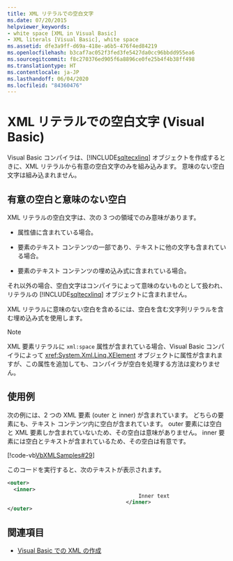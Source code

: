 ```yaml
---
title: XML リテラルでの空白文字
ms.date: 07/20/2015
helpviewer_keywords:
- white space [XML in Visual Basic]
- XML literals [Visual Basic], white space
ms.assetid: dfe3a9ff-d69a-418e-a6b5-476f4ed84219
ms.openlocfilehash: b3caf7ac052f3fed3fe5427da0cc96bbdd955ea6
ms.sourcegitcommit: f8c270376ed905f6a8896ce0fe25b4f4b38ff498
ms.translationtype: HT
ms.contentlocale: ja-JP
ms.lasthandoff: 06/04/2020
ms.locfileid: "84360476"
---
```

# <a name="white-space-in-xml-literals-visual-basic"></a>XML リテラルでの空白文字 (Visual Basic)
Visual Basic コンパイラは、[!INCLUDE[sqltecxlinq](~/includes/sqltecxlinq-md.md)] オブジェクトを作成するときに、XML リテラルから有意の空白文字のみを組み込みます。 意味のない空白文字は組み込まれません。  
  
## <a name="significant-and-insignificant-white-space"></a>有意の空白と意味のない空白  
 XML リテラルの空白文字は、次の 3 つの領域でのみ意味があります。  
  
- 属性値に含まれている場合。  
  
- 要素のテキスト コンテンツの一部であり、テキストに他の文字も含まれている場合。  
  
- 要素のテキスト コンテンツの埋め込み式に含まれている場合。  
  
 それ以外の場合、空白文字はコンパイラによって意味のないものとして扱われ、リテラルの [!INCLUDE[sqltecxlinq](~/includes/sqltecxlinq-md.md)] オブジェクトに含まれません。  
  
 XML リテラルに意味のない空白を含めるには、空白を含む文字列リテラルを含む埋め込み式を使用します。  
  
> [!NOTE]
> XML 要素リテラルに `xml:space` 属性が含まれている場合、Visual Basic コンパイラによって <xref:System.Xml.Linq.XElement> オブジェクトに属性が含まれますが、この属性を追加しても、コンパイラが空白を処理する方法は変わりません。  
  
## <a name="examples"></a>使用例  
 次の例には、2 つの XML 要素 (outer と inner) が含まれています。 どちらの要素にも、テキスト コンテンツ内に空白が含まれています。 outer 要素には空白と XML 要素しか含まれていないため、その空白は意味がありません。 inner 要素には空白とテキストが含まれているため、その空白は有意です。  
  
 [!code-vb[VbXMLSamples#29](~/samples/snippets/visualbasic/VS_Snippets_VBCSharp/VbXMLSamples/VB/XMLSamples13.vb#29)]  
  
 このコードを実行すると、次のテキストが表示されます。  
  
```xml  
<outer>  
  <inner>  
                                          Inner text  
                                      </inner>  
</outer>  
```  
  
## <a name="see-also"></a>関連項目

- [Visual Basic での XML の作成](creating-xml.md)
